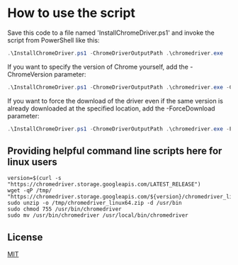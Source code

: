 # How to use the script

Save this code to a file named 'InstallChromeDriver.ps1' and invoke the script from PowerShell like this:  
```powershell
.\InstallChromeDriver.ps1 -ChromeDriverOutputPath .\chromedriver.exe  
```   
If you want to specify the version of Chrome yourself, add the -ChromeVersion parameter:  
```powershell  
.\InstallChromeDriver.ps1 -ChromeDriverOutputPath .\chromedriver.exe -ChromeVersion 88.0.4324.182  
```   

If you want to force the download of the driver even if the same version is already downloaded at the specified location, add the -ForceDownload parameter:  
```powershell
.\InstallChromeDriver.ps1 -ChromeDriverOutputPath .\chromedriver.exe -ForceDownload  
```  
## Providing helpful command line scripts here for linux users  
```shell  
version=$(curl -s "https://chromedriver.storage.googleapis.com/LATEST_RELEASE")  
wget -qP /tmp/ "https://chromedriver.storage.googleapis.com/${version}/chromedriver_linux64.zip"
sudo unzip -o /tmp/chromedriver_linux64.zip -d /usr/bin  
sudo chmod 755 /usr/bin/chromedriver  
sudo mv /usr/bin/chromedriver /usr/local/bin/chromedriver
```



## License
[MIT](https://choosealicense.com/licenses/mit/)
